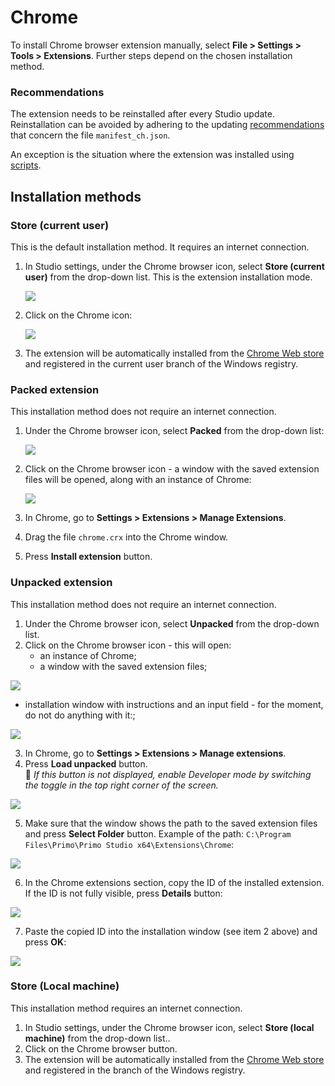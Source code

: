 # Chrome

To install Chrome browser extension manually, select **File > Settings > Tools > Extensions**. Further steps depend on the chosen installation method.

### Recommendations

The extension needs to be reinstalled after every Studio update. Reinstallation can be avoided by adhering to the updating [recommendations](https://docs.primo-rpa.ru/primo-rpa-eng/primo-studio/installation/update) that concern the file `manifest_ch.json`. 

An exception is the situation where the extension was installed using [scripts](https://docs.primo-rpa.ru/primo-rpa-eng/primo-studio/settings/autoinstall-browser-extension).

## Installation methods

### Store (current user)

This is the default installation method. It requires an internet connection.

1. In Studio settings, under the Chrome browser icon, select **Store (current user)** from the drop-down list. This is the extension installation mode.

   ![](../../../.gitbook/assets/Extensions-Chrome-StoreCurrentUser.png)

2. Click on the Chrome icon:

   ![](../../../.gitbook/assets/Extensions-Chrome-ClickOnIcon.png)
   
3. The extension will be automatically installed from the [Chrome Web store](https://chrome.google.com/webstore/detail/primo-rpa-extension/pbdnfhljkbaiibahdfcmgnfpapchlmmp) and registered in the current user branch of the Windows registry.


### Packed extension

This installation method does not require an internet connection. 

1. Under the Chrome browser icon, select **Packed** from the drop-down list: 

   ![](../../../.gitbook/assets/Extensions-Chrome-Packed.png)

2. Click on the Chrome browser icon - a window with the saved extension files will be opened, along with an instance of Chrome:

   ![](../../../.gitbook/assets/Extensions-Chrome-Packed-Window.png)
   
3. In Chrome, go to **Settings > Extensions > Manage Extensions**.
4. Drag the file `chrome.crx` into the Chrome window.
5. Press **Install extension** button.


### Unpacked extension

This installation method does not require an internet connection. 

1. Under the Chrome browser icon, select **Unpacked** from the drop-down list.
2. Click on the Chrome browser icon - this will open:
   * an instance of Chrome;
   * a window with the saved extension files;
  
 ![](../../../.gitbook/assets/Extensions-Chrome-Packed-Window.png)

   * installation window with instructions and an input field - for the moment, do not do anything with it:;
 
 ![](../../../.gitbook/assets/Extensions-Chrome-ID-blank.png)

3. In Chrome, go to **Settings > Extensions > Manage extensions**.
4. Press **Load unpacked** button.  
 :small_blue_diamond: *If this button is not displayed, enable Developer mode by switching the toggle in the top right corner of the screen.*

 ![](../../../.gitbook/assets/Extensions-Chrome-LoadUnpacked.png)

5. Make sure that the window shows the path to the saved extension files and press **Select Folder** button. Example of the path: `C:\Program Files\Primo\Primo Studio x64\Extensions\Chrome`:

 ![](../../../.gitbook/assets/Extensions-Chrome-Packed-Window.png)

6. In the Chrome extensions section, copy the ID of the installed extension. If the ID is not fully visible, press **Details** button:

 ![](../../../.gitbook/assets/Extensions-Chrome-ID.png)

7. Paste the copied ID into the installation window (see item 2 above) and press **OK**:

 ![](../../../.gitbook/assets/Extensions-Chrome-ID-enter.png)


### Store (Local machine)

 This installation method requires an internet connection.

1. In Studio settings, under the Chrome browser icon, select **Store (local machine)** from the drop-down list..
2. Click on the Chrome browser button.
3. The extension will be automatically installed from the [Chrome Web store](https://chrome.google.com/webstore/detail/primo-rpa-extension/pbdnfhljkbaiibahdfcmgnfpapchlmmp) and registered in the branch of the Windows registry. 
